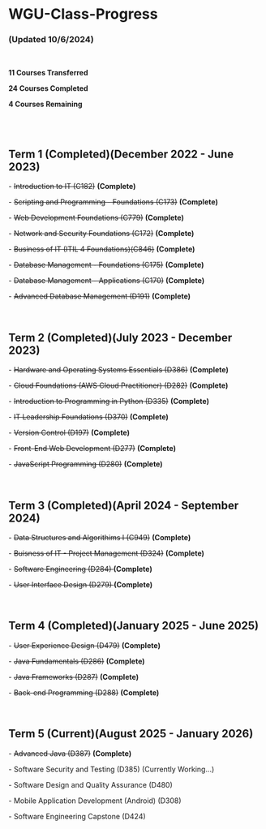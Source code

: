 # WGU-Class-Progress
<h3>(Updated 10/6/2024)</h3>
<br>
<p><b>11 Courses Transferred</p></b>
<p><b>24 Courses Completed</b></p>
<p><b>4 Courses Remaining</b></p>


<br><br>
<h2>Term 1 (Completed)(December 2022 - June 2023)</h2>


<p>- <del>Introduction to IT (C182)</del> <b>(Complete)</b></p> 
<p>- <del>Scripting and Programming - Foundations (C173)</del> <b>(Complete)</b></p>
<p>- <del>Web Development Foundations (C779)</del> <b>(Complete)</b></p>
<p>- <del>Network and Security Foundations (C172)</del> <b>(Complete)</b></p>
<p>- <del>Business of IT (ITIL 4 Foundations)(C846)</del> <b>(Complete)</b></p>
<p>- <del>Database Management - Foundations (C175)</del> <b>(Complete)</b></p>
<p>- <del>Database Management - Applications (C170)</del> <b>(Complete)</b></p>
<p>- <del>Advanced Database Management (D191)</del> <b>(Complete)</b></p>


<br>
<h2>Term 2 (Completed)(July 2023 - December 2023)</h2>

<p>- <del>Hardware and Operating Systems Essentials (D386)</del> <b>(Complete)</b></p> 
<p>- <del>Cloud Foundations (AWS Cloud Practitioner) (D282)</del> <b>(Complete)</b></p> 
<p>- <del>Introduction to Programming in Python (D335)</del> <b>(Complete)</b></p> 
<p>- <del>IT Leadership Foundations (D370)</del> <b>(Complete)</b></p> 
<p>- <del>Version Control (D197)</del> <b>(Complete)</b></p> 
<p>- <del>Front-End Web Development (D277)</del> <b>(Complete)</b></p> 
<p>- <del>JavaScript Programming (D280)</del> <b>(Complete)</b></p> 


<br>
<h2>Term 3 (Completed)(April 2024 - September 2024)</h2>

<p>- <del>Data Structures and Algorithims I (C949)</del> <b>(Complete)</b></p> 
<p>- <del>Buisness of IT - Project Management (D324)</del> <b>(Complete)</b></p> 
<p>- <del>Software Engineering (D284) </del> <b>(Complete)</b></p>  
<p>- <del>User Interface Design (D279) </del> <b>(Complete)</b></p> 


<br>
<h2>Term 4 (Completed)(January 2025 - June 2025)</h2>

<p>- <del>User Experience Design (D479)</del> <b>(Complete)</b></p>
<p>- <del>Java Fundamentals (D286)</del> <b>(Complete)</b></p>
<p>- <del>Java Frameworks (D287)</del> <b>(Complete)</b></p>
<p>- <del>Back-end Programming (D288)</del> <b>(Complete)</b></p>


<br>
<h2>Term 5 (Current)(August 2025 - January 2026)</h2>

<p>- <del>Advanced Java (D387)</del> <b>(Complete)</b></p>
<p>- Software Security and Testing (D385) (Currently Working...)</p>
<p>- Software Design and Quality Assurance (D480)</p>
<p>- Mobile Application Development (Android) (D308)</p>
<p>- Software Engineering Capstone (D424)</p>

